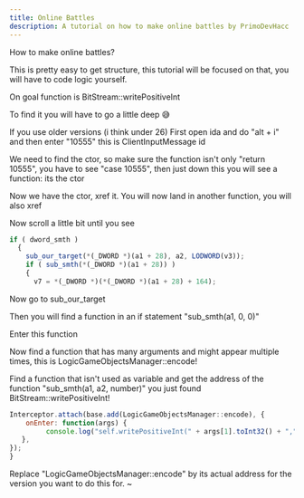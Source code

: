 ```yaml
---
title: Online Battles
description: A tutorial on how to make online battles by PrimoDevHacc
---
```


How to make online battles?

This is pretty easy to get structure, this tutorial will be focused on that, you will have to code logic yourself.

On goal function is BitStream::writePositiveInt 

To find it you will have to go a little deep 😅

If you use older versions (i think under 26)
First open ida and do "alt + i" and then enter "10555" this is ClientInputMessage id

We need to find the ctor, so make sure the function isn't only "return 10555", you have to see "case 10555", then just down this you will see a function: its the ctor

Now we have the ctor, xref it. You will now land in another function, you will also xref

Now scroll a little bit until you see

```js
if ( dword_smth )
  {
    sub_our_target(*(_DWORD *)(a1 + 28), a2, LODWORD(v3));
    if ( sub_smth(*(_DWORD *)(a1 + 28)) )
    {
      v7 = *(_DWORD *)(*(_DWORD *)(a1 + 28) + 164);
```

Now go to sub_our_target

Then you will find a function in an if statement
"sub_smth(a1, 0, 0)"

Enter this function

Now find a function that has many arguments and might appear multiple times, this is LogicGameObjectsManager::encode!

Find a function that isn't used as variable and get the address of the function "sub_smth(a1, a2, number)" you just found BitStream::writePositiveInt!

```js
Interceptor.attach(base.add(LogicGameObjectsManager::encode), {
    onEnter: function(args) {
         console.log("self.writePositiveInt(" + args[1].toInt32() + "," + args[2].toInt32() + ")")
   },
});
}
```

Replace "LogicGameObjectsManager::encode" by its actual address for the version you want to do this for.
~
